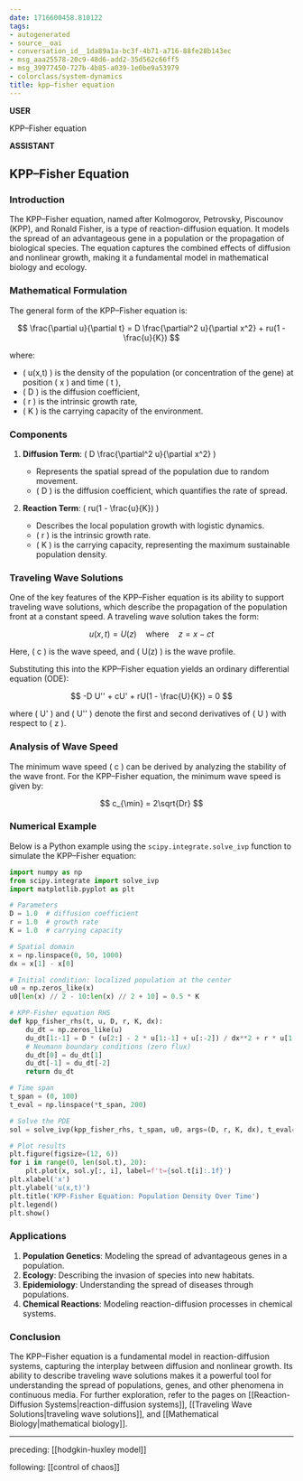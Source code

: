 ```yaml
---
date: 1716600458.810122
tags:
- autogenerated
- source__oai
- conversation_id__1da89a1a-bc3f-4b71-a716-88fe28b143ec
- msg_aaa25578-20c9-48d6-add2-35d562c66ff5
- msg_39977450-727b-4b85-a039-1e0be9a53979
- colorclass/system-dynamics
title: kpp–fisher equation
---
```


**USER**

KPP–Fisher equation


**ASSISTANT**

## KPP–Fisher Equation

### Introduction

The KPP–Fisher equation, named after Kolmogorov, Petrovsky, Piscounov (KPP), and Ronald Fisher, is a type of reaction-diffusion equation. It models the spread of an advantageous gene in a population or the propagation of biological species. The equation captures the combined effects of diffusion and nonlinear growth, making it a fundamental model in mathematical biology and ecology.

### Mathematical Formulation

The general form of the KPP–Fisher equation is:

$$
\frac{\partial u}{\partial t} = D \frac{\partial^2 u}{\partial x^2} + ru(1 - \frac{u}{K})
$$

where:
- \( u(x,t) \) is the density of the population (or concentration of the gene) at position \( x \) and time \( t \),
- \( D \) is the diffusion coefficient,
- \( r \) is the intrinsic growth rate,
- \( K \) is the carrying capacity of the environment.

### Components

1. **Diffusion Term**: \( D \frac{\partial^2 u}{\partial x^2} \)
   - Represents the spatial spread of the population due to random movement.
   - \( D \) is the diffusion coefficient, which quantifies the rate of spread.

2. **Reaction Term**: \( ru(1 - \frac{u}{K}) \)
   - Describes the local population growth with logistic dynamics.
   - \( r \) is the intrinsic growth rate.
   - \( K \) is the carrying capacity, representing the maximum sustainable population density.

### Traveling Wave Solutions

One of the key features of the KPP–Fisher equation is its ability to support traveling wave solutions, which describe the propagation of the population front at a constant speed. A traveling wave solution takes the form:

$$
u(x,t) = U(z) \quad \text{where} \quad z = x - ct
$$

Here, \( c \) is the wave speed, and \( U(z) \) is the wave profile.

Substituting this into the KPP–Fisher equation yields an ordinary differential equation (ODE):

$$
-D U'' + cU' + rU(1 - \frac{U}{K}) = 0
$$

where \( U' \) and \( U'' \) denote the first and second derivatives of \( U \) with respect to \( z \).

### Analysis of Wave Speed

The minimum wave speed \( c \) can be derived by analyzing the stability of the wave front. For the KPP–Fisher equation, the minimum wave speed is given by:

$$
c_{\min} = 2\sqrt{Dr}
$$

### Numerical Example

Below is a Python example using the `scipy.integrate.solve_ivp` function to simulate the KPP–Fisher equation:

```python
import numpy as np
from scipy.integrate import solve_ivp
import matplotlib.pyplot as plt

# Parameters
D = 1.0  # diffusion coefficient
r = 1.0  # growth rate
K = 1.0  # carrying capacity

# Spatial domain
x = np.linspace(0, 50, 1000)
dx = x[1] - x[0]

# Initial condition: localized population at the center
u0 = np.zeros_like(x)
u0[len(x) // 2 - 10:len(x) // 2 + 10] = 0.5 * K

# KPP-Fisher equation RHS
def kpp_fisher_rhs(t, u, D, r, K, dx):
    du_dt = np.zeros_like(u)
    du_dt[1:-1] = D * (u[2:] - 2 * u[1:-1] + u[:-2]) / dx**2 + r * u[1:-1] * (1 - u[1:-1] / K)
    # Neumann boundary conditions (zero flux)
    du_dt[0] = du_dt[1]
    du_dt[-1] = du_dt[-2]
    return du_dt

# Time span
t_span = (0, 100)
t_eval = np.linspace(*t_span, 200)

# Solve the PDE
sol = solve_ivp(kpp_fisher_rhs, t_span, u0, args=(D, r, K, dx), t_eval=t_eval, method='RK45')

# Plot results
plt.figure(figsize=(12, 6))
for i in range(0, len(sol.t), 20):
    plt.plot(x, sol.y[:, i], label=f't={sol.t[i]:.1f}')
plt.xlabel('x')
plt.ylabel('u(x,t)')
plt.title('KPP-Fisher Equation: Population Density Over Time')
plt.legend()
plt.show()
```

### Applications

1. **Population Genetics**: Modeling the spread of advantageous genes in a population.
2. **Ecology**: Describing the invasion of species into new habitats.
3. **Epidemiology**: Understanding the spread of diseases through populations.
4. **Chemical Reactions**: Modeling reaction-diffusion processes in chemical systems.

### Conclusion

The KPP–Fisher equation is a fundamental model in reaction-diffusion systems, capturing the interplay between diffusion and nonlinear growth. Its ability to describe traveling wave solutions makes it a powerful tool for understanding the spread of populations, genes, and other phenomena in continuous media. For further exploration, refer to the pages on [[Reaction-Diffusion Systems|reaction-diffusion systems]], [[Traveling Wave Solutions|traveling wave solutions]], and [[Mathematical Biology|mathematical biology]].


---

preceding: [[hodgkin-huxley model]]  


following: [[control of chaos]]